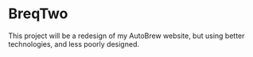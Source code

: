 # BreqTwo

This project will be a redesign of my AutoBrew website,
but using better technologies, and less poorly designed.